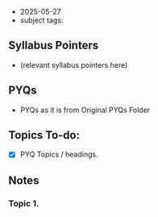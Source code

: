 * 2025-05-27
* subject tags: 
## Syllabus Pointers
* (relevant syllabus pointers here)
## PYQs
* PYQs as it is from Original PYQs Folder
## Topics To-do: 
- [x] PYQ Topics / headings.

## Notes

### Topic 1.